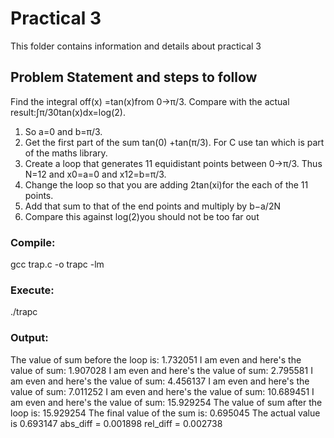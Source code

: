
# Practical 3
This folder contains information and details about practical 3

## Problem Statement and steps to follow
Find the integral off(x) =tan(x)from 0→π/3. 
Compare with the actual result:∫π/30tan(x)dx=log(2).
1. So a=0 and b=π/3.
2. Get the first part of the sum tan(0) +tan(π/3). For C use tan which is part of the maths library.
3. Create a loop that generates 11 equidistant points between 0→π/3. Thus N=12 and x0=a=0 and x12=b=π/3.
4. Change the loop so that you are adding 2tan(xi)for the each of the 11 points.
5. Add that sum to that of the end points and multiply by b−a/2N
6. Compare this against log(2)you should not be too far out

### Compile:
gcc trap.c -o trapc -lm

### Execute:
./trapc

### Output:
The value of sum before the loop is: 1.732051
I am even and here's the value of sum: 1.907028
I am even and here's the value of sum: 2.795581
I am even and here's the value of sum: 4.456137
I am even and here's the value of sum: 7.011252
I am even and here's the value of sum: 10.689451
I am even and here's the value of sum: 15.929254
The value of sum after the loop is: 15.929254
The final value of the sum is: 0.695045
The actual value is  0.693147
abs_diff = 0.001898
 rel_diff = 0.002738


